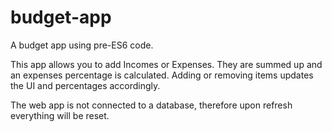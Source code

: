 # budget-app
A budget app using pre-ES6 code.


This app allows you to add Incomes or Expenses. They are summed up and an expenses percentage is calculated.
Adding or removing items updates the UI and percentages accordingly.

The web app is not connected to a database, therefore upon refresh everything will be reset.
